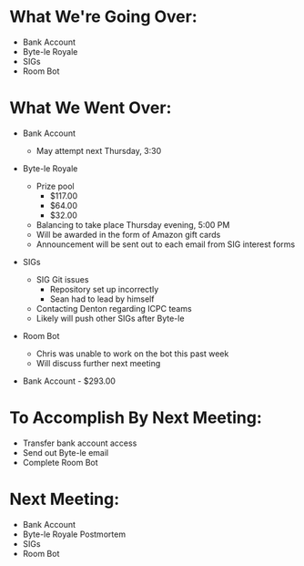 # What We're Going Over:
- Bank Account
- Byte-le Royale
- SIGs
- Room Bot

# What We Went Over:

- Bank Account 
    - May attempt next Thursday, 3:30

- Byte-le Royale
    - Prize pool
        - $117.00
        - $64.00
        - $32.00
    - Balancing to take place Thursday evening, 5:00 PM
    - Will be awarded in the form of Amazon gift cards
    - Announcement will be sent out to each email from SIG interest forms

- SIGs
    - SIG Git issues
        - Repository set up incorrectly
        - Sean had to lead by himself
    - Contacting Denton regarding ICPC teams
    - Likely will push other SIGs after Byte-le

- Room Bot
    - Chris was unable to work on the bot this past week
    - Will discuss further next meeting

- Bank Account - $293.00

# To Accomplish By Next Meeting: 
- Transfer bank account access 
- Send out Byte-le email
- Complete Room Bot

# Next Meeting:
- Bank Account
- Byte-le Royale Postmortem
- SIGs
- Room Bot
